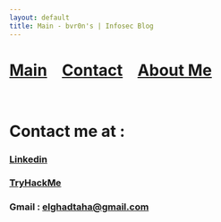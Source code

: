 ```yaml
---
layout: default
title: Main - bvr0n's | Infosec Blog
---
```


# [Main](./index.md) &nbsp;&nbsp;   [Contact](./contact.md) &nbsp;&nbsp; [About Me](./aboutme.md) <br>

<br>


# Contact me at :

### [Linkedin](https://www.linkedin.com/in/taha-el-ghadraoui-5921771a5/)

### [TryHackMe](https://tryhackme.com/p/bvr0n)

### Gmail : elghadtaha@gmail.com

